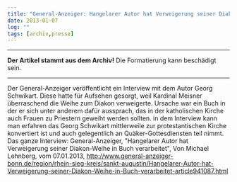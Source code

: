 ```yaml
---
title: "General-Anzeiger: Hangelarer Autor hat Verweigerung seiner Diakon-Weihe in Buch verarbeitet"
date: 2013-01-07
log: ""
tags: [archiv,presse]
---
```

<hr><b>Der Artikel stammt aus dem Archiv!</b> Die Formatierung kann beschädigt sein.<hr>

Der General-Anzeiger veröffentlicht ein Interview mit dem Autor Georg Schwikart. Diese hatte für Aufsehen gesorgt, weil Kardinal Meisner überraschend die Weihe zum Diakon verweigerte. Ursache war ein Buch in der er sich unter anderem dafür aussprach, das in der katholischen Kirche auch Frauen zu Priestern geweiht werden sollten.  in dem Interview kann man erfahren das Georg Schwikart mittlerweile zur protestantischen Kirche konvertiert ist und auch gelegentlich an Quäker-Gottesdiensten teil nimmt. Das ganze Interview: General-Anzeiger, "Hangelarer Autor hat Verweigerung seiner Diakon-Weihe in Buch verarbeitet", Von Michael Lehnberg, vom 07.01.2013, http://www.general-anzeiger-bonn.de/region/rhein-sieg-kreis/sankt-augustin/Hangelarer-Autor-hat-Verweigerung-seiner-Diakon-Weihe-in-Buch-verarbeitet-article941087.html 
